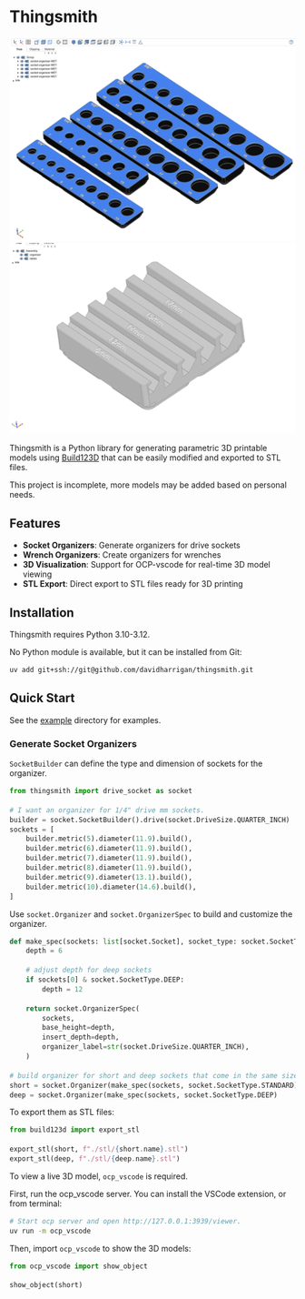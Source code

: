 # Thingsmith

![Socket Organizer](socket.png)
![Wrench Organizer](wrench.png)

Thingsmith is a Python library for generating parametric 3D printable models
using [Build123D](https://build123d.readthedocs.io/) that can be easily modified
and exported to STL files.

This project is incomplete, more models may be added based on personal needs.

## Features

- **Socket Organizers**: Generate organizers for drive sockets
- **Wrench Organizers**: Create organizers for wrenches
- **3D Visualization**: Support for OCP-vscode for real-time 3D model viewing
- **STL Export**: Direct export to STL files ready for 3D printing

## Installation

Thingsmith requires Python 3.10-3.12.

No Python module is available, but it can be installed from Git:

```sh
uv add git+ssh://git@github.com/davidharrigan/thingsmith.git
```

## Quick Start

See the [example](./example/) directory for examples.

### Generate Socket Organizers

`SocketBuilder` can define the type and dimension of sockets for the organizer.

```python
from thingsmith import drive_socket as socket

# I want an organizer for 1/4" drive mm sockets.
builder = socket.SocketBuilder().drive(socket.DriveSize.QUARTER_INCH)
sockets = [
    builder.metric(5).diameter(11.9).build(),
    builder.metric(6).diameter(11.9).build(),
    builder.metric(7).diameter(11.9).build(),
    builder.metric(8).diameter(11.9).build(),
    builder.metric(9).diameter(13.1).build(),
    builder.metric(10).diameter(14.6).build(),
]
```

Use `socket.Organizer` and `socket.OrganizerSpec` to build and customize the organizer.

```python
def make_spec(sockets: list[socket.Socket], socket_type: socket.SocketType) -> socket.OrganizerSpec:
    depth = 6

    # adjust depth for deep sockets
    if sockets[0] & socket.SocketType.DEEP:
        depth = 12

    return socket.OrganizerSpec(
        sockets,
        base_height=depth,
        insert_depth=depth,
        organizer_label=str(socket.DriveSize.QUARTER_INCH),
    )

# build organizer for short and deep sockets that come in the same size and diameter.
short = socket.Organizer(make_spec(sockets, socket.SocketType.STANDARD)
deep = socket.Organizer(make_spec(sockets, socket.SocketType.DEEP)
```

To export them as STL files:

```python
from build123d import export_stl

export_stl(short, f"./stl/{short.name}.stl")
export_stl(deep, f"./stl/{deep.name}.stl")
```

To view a live 3D model, `ocp_vscode` is required.

First, run the ocp_vscode server. You can install the VSCode extension, or from terminal:

```bash
# Start ocp server and open http://127.0.0.1:3939/viewer.
uv run -m ocp_vscode
```

Then, import `ocp_vscode` to show the 3D models:

```python
from ocp_vscode import show_object

show_object(short)
```
